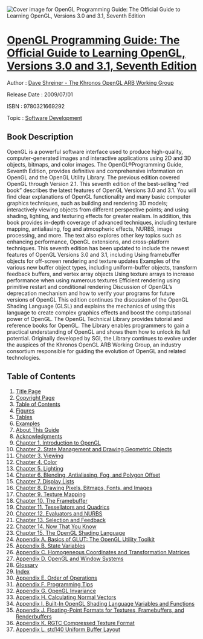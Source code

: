 ![Cover image for OpenGL Programming Guide: The Official Guide to Learning OpenGL, Versions 3.0 and 3.1, Seventh Edition](https://imgdetail.ebookreading.net/cover/cover/software_development/EB9780321669292.jpg)

[OpenGL Programming Guide: The Official Guide to Learning OpenGL, Versions 3.0 and 3.1, Seventh Edition](https://ebookreading.net/view/book/OpenGL+Programming+Guide%3A+The+Official+Guide+to+Learning+OpenGL%2C+Versions+3.0+and+3.1%2C+Seventh+Edition-EB9780321669292_1.html "OpenGL Programming Guide: The Official Guide to Learning OpenGL, Versions 3.0 and 3.1, Seventh Edition")
====================================================================================================================

Author : [Dave Shreiner - The Khronos OpenGL ARB Working Group](https://ebookreading.net/search/author/Dave+Shreiner+-+The+Khronos+OpenGL+ARB+Working+Group)

Release Date : 2009/07/01

ISBN : 9780321669292

Topic : [Software Development](https://ebookreading.net/search/category/software-development)

Book Description
-----------------

OpenGL is a powerful software interface used to produce high-quality, computer-generated images and interactive applications using 2D and 3D objects, bitmaps, and color images.
The OpenGL®Programming Guide, Seventh Edition, provides definitive and comprehensive information on OpenGL and the OpenGL Utility Library. The previous edition covered OpenGL through Version 2.1. This seventh edition of the best-selling “red book” describes the latest features of OpenGL Versions 3.0 and 3.1. You will find clear explanations of OpenGL functionality and many basic computer graphics techniques, such as building and rendering 3D models; interactively viewing objects from different perspective points; and using shading, lighting, and texturing effects for greater realism. In addition, this book provides in-depth coverage of advanced techniques, including texture mapping, antialiasing, fog and atmospheric effects, NURBS, image processing, and more. The text also explores other key topics such as enhancing performance, OpenGL extensions, and cross-platform techniques.
This seventh edition has been updated to include the newest features of OpenGL Versions 3.0 and 3.1, including
Using framebuffer objects for off-screen rendering and texture updates
Examples of the various new buffer object types, including uniform-buffer objects, transform feedback buffers, and vertex array objects
Using texture arrays to increase performance when using numerous textures
Efficient rendering using primitive restart and conditional rendering
Discussion of OpenGL’s deprecation mechanism and how to verify your programs for future versions of OpenGL
This edition continues the discussion of the OpenGL Shading Language (GLSL) and explains the mechanics of using this language to create complex graphics effects and boost the computational power of OpenGL. The OpenGL Technical Library provides tutorial and reference books for OpenGL. The Library enables programmers to gain a practical understanding of OpenGL and shows them how to unlock its full potential. Originally developed by SGI, the Library continues to evolve under the auspices of the Khronos OpenGL ARB Working Group, an industry consortium responsible for guiding the evolution of OpenGL and related technologies.
              
Table of Contents
-----------------

1. [Title Page](https://ebookreading.net/view/book/OpenGL+Programming+Guide%3A+The+Official+Guide+to+Learning+OpenGL%2C+Versions+3.0+and+3.1%2C+Seventh+Edition-EB9780321669292_2.html)
1. [Copyright Page](https://ebookreading.net/view/book/OpenGL+Programming+Guide%3A+The+Official+Guide+to+Learning+OpenGL%2C+Versions+3.0+and+3.1%2C+Seventh+Edition-EB9780321669292_2.html#copy)
1. [Table of Contents](https://ebookreading.net/view/book/OpenGL+Programming+Guide%3A+The+Official+Guide+to+Learning+OpenGL%2C+Versions+3.0+and+3.1%2C+Seventh+Edition-EB9780321669292_3.html#toc)
1. [Figures](https://ebookreading.net/view/book/OpenGL+Programming+Guide%3A+The+Official+Guide+to+Learning+OpenGL%2C+Versions+3.0+and+3.1%2C+Seventh+Edition-EB9780321669292_4.html#pref01)
1. [Tables](https://ebookreading.net/view/book/OpenGL+Programming+Guide%3A+The+Official+Guide+to+Learning+OpenGL%2C+Versions+3.0+and+3.1%2C+Seventh+Edition-EB9780321669292_5.html#pref02)
1. [Examples](https://ebookreading.net/view/book/OpenGL+Programming+Guide%3A+The+Official+Guide+to+Learning+OpenGL%2C+Versions+3.0+and+3.1%2C+Seventh+Edition-EB9780321669292_6.html#pref03)
1. [About This Guide](https://ebookreading.net/view/book/OpenGL+Programming+Guide%3A+The+Official+Guide+to+Learning+OpenGL%2C+Versions+3.0+and+3.1%2C+Seventh+Edition-EB9780321669292_7.html#pref04)
1. [Acknowledgments](https://ebookreading.net/view/book/OpenGL+Programming+Guide%3A+The+Official+Guide+to+Learning+OpenGL%2C+Versions+3.0+and+3.1%2C+Seventh+Edition-EB9780321669292_8.html#pref05)
1. [Chapter 1. Introduction to OpenGL](https://ebookreading.net/view/book/OpenGL+Programming+Guide%3A+The+Official+Guide+to+Learning+OpenGL%2C+Versions+3.0+and+3.1%2C+Seventh+Edition-EB9780321669292_9.html#ch01)
1. [Chapter 2. State Management and Drawing Geometric Objects](https://ebookreading.net/view/book/OpenGL+Programming+Guide%3A+The+Official+Guide+to+Learning+OpenGL%2C+Versions+3.0+and+3.1%2C+Seventh+Edition-EB9780321669292_10.html#ch02)
1. [Chapter 3. Viewing](https://ebookreading.net/view/book/OpenGL+Programming+Guide%3A+The+Official+Guide+to+Learning+OpenGL%2C+Versions+3.0+and+3.1%2C+Seventh+Edition-EB9780321669292_11.html#ch03)
1. [Chapter 4. Color](https://ebookreading.net/view/book/OpenGL+Programming+Guide%3A+The+Official+Guide+to+Learning+OpenGL%2C+Versions+3.0+and+3.1%2C+Seventh+Edition-EB9780321669292_12.html#ch04)
1. [Chapter 5. Lighting](https://ebookreading.net/view/book/OpenGL+Programming+Guide%3A+The+Official+Guide+to+Learning+OpenGL%2C+Versions+3.0+and+3.1%2C+Seventh+Edition-EB9780321669292_13.html#ch05)
1. [Chapter 6. Blending, Antialiasing, Fog, and Polygon Offset](https://ebookreading.net/view/book/OpenGL+Programming+Guide%3A+The+Official+Guide+to+Learning+OpenGL%2C+Versions+3.0+and+3.1%2C+Seventh+Edition-EB9780321669292_14.html#ch06)
1. [Chapter 7. Display Lists](https://ebookreading.net/view/book/OpenGL+Programming+Guide%3A+The+Official+Guide+to+Learning+OpenGL%2C+Versions+3.0+and+3.1%2C+Seventh+Edition-EB9780321669292_15.html#ch07)
1. [Chapter 8. Drawing Pixels, Bitmaps, Fonts, and Images](https://ebookreading.net/view/book/OpenGL+Programming+Guide%3A+The+Official+Guide+to+Learning+OpenGL%2C+Versions+3.0+and+3.1%2C+Seventh+Edition-EB9780321669292_16.html#ch08)
1. [Chapter 9. Texture Mapping](https://ebookreading.net/view/book/OpenGL+Programming+Guide%3A+The+Official+Guide+to+Learning+OpenGL%2C+Versions+3.0+and+3.1%2C+Seventh+Edition-EB9780321669292_17.html#ch09)
1. [Chapter 10. The Framebuffer](https://ebookreading.net/view/book/OpenGL+Programming+Guide%3A+The+Official+Guide+to+Learning+OpenGL%2C+Versions+3.0+and+3.1%2C+Seventh+Edition-EB9780321669292_18.html#ch10)
1. [Chapter 11. Tessellators and Quadrics](https://ebookreading.net/view/book/OpenGL+Programming+Guide%3A+The+Official+Guide+to+Learning+OpenGL%2C+Versions+3.0+and+3.1%2C+Seventh+Edition-EB9780321669292_19.html#ch11)
1. [Chapter 12. Evaluators and NURBS](https://ebookreading.net/view/book/OpenGL+Programming+Guide%3A+The+Official+Guide+to+Learning+OpenGL%2C+Versions+3.0+and+3.1%2C+Seventh+Edition-EB9780321669292_20.html#ch12)
1. [Chapter 13. Selection and Feedback](https://ebookreading.net/view/book/OpenGL+Programming+Guide%3A+The+Official+Guide+to+Learning+OpenGL%2C+Versions+3.0+and+3.1%2C+Seventh+Edition-EB9780321669292_21.html#ch13)
1. [Chapter 14. Now That You Know](https://ebookreading.net/view/book/OpenGL+Programming+Guide%3A+The+Official+Guide+to+Learning+OpenGL%2C+Versions+3.0+and+3.1%2C+Seventh+Edition-EB9780321669292_22.html#ch14)
1. [Chapter 15. The OpenGL Shading Language](https://ebookreading.net/view/book/OpenGL+Programming+Guide%3A+The+Official+Guide+to+Learning+OpenGL%2C+Versions+3.0+and+3.1%2C+Seventh+Edition-EB9780321669292_23.html#ch15)
1. [Appendix A. Basics of GLUT: The OpenGL Utility Toolkit](https://ebookreading.net/view/book/OpenGL+Programming+Guide%3A+The+Official+Guide+to+Learning+OpenGL%2C+Versions+3.0+and+3.1%2C+Seventh+Edition-EB9780321669292_24.html#app01)
1. [Appendix B. State Variables](https://ebookreading.net/view/book/OpenGL+Programming+Guide%3A+The+Official+Guide+to+Learning+OpenGL%2C+Versions+3.0+and+3.1%2C+Seventh+Edition-EB9780321669292_25.html#app02)
1. [Appendix C. Homogeneous Coordinates and Transformation Matrices](https://ebookreading.net/view/book/OpenGL+Programming+Guide%3A+The+Official+Guide+to+Learning+OpenGL%2C+Versions+3.0+and+3.1%2C+Seventh+Edition-EB9780321669292_26.html#app03)
1. [Appendix D. OpenGL and Window Systems](https://ebookreading.net/view/book/OpenGL+Programming+Guide%3A+The+Official+Guide+to+Learning+OpenGL%2C+Versions+3.0+and+3.1%2C+Seventh+Edition-EB9780321669292_27.html#app04)
1. [Glossary](https://ebookreading.net/view/book/OpenGL+Programming+Guide%3A+The+Official+Guide+to+Learning+OpenGL%2C+Versions+3.0+and+3.1%2C+Seventh+Edition-EB9780321669292_28.html#gloss01)
1. [Index](https://ebookreading.net/view/book/OpenGL+Programming+Guide%3A+The+Official+Guide+to+Learning+OpenGL%2C+Versions+3.0+and+3.1%2C+Seventh+Edition-EB9780321669292_29.html#ind)
1. [Appendix E. Order of Operations](https://ebookreading.net/view/book/OpenGL+Programming+Guide%3A+The+Official+Guide+to+Learning+OpenGL%2C+Versions+3.0+and+3.1%2C+Seventh+Edition-EB9780321669292_30.html#app05)
1. [Appendix F. Programming Tips](https://ebookreading.net/view/book/OpenGL+Programming+Guide%3A+The+Official+Guide+to+Learning+OpenGL%2C+Versions+3.0+and+3.1%2C+Seventh+Edition-EB9780321669292_31.html#app06)
1. [Appendix G. OpenGL Invariance](https://ebookreading.net/view/book/OpenGL+Programming+Guide%3A+The+Official+Guide+to+Learning+OpenGL%2C+Versions+3.0+and+3.1%2C+Seventh+Edition-EB9780321669292_32.html#app07)
1. [Appendix H. Calculating Normal Vectors](https://ebookreading.net/view/book/OpenGL+Programming+Guide%3A+The+Official+Guide+to+Learning+OpenGL%2C+Versions+3.0+and+3.1%2C+Seventh+Edition-EB9780321669292_33.html#app08)
1. [Appendix I. Built-In OpenGL Shading Language Variables and Functions](https://ebookreading.net/view/book/OpenGL+Programming+Guide%3A+The+Official+Guide+to+Learning+OpenGL%2C+Versions+3.0+and+3.1%2C+Seventh+Edition-EB9780321669292_34.html#app09)
1. [Appendix J. Floating-Point Formats for Textures, Framebuffers, and Renderbuffers](https://ebookreading.net/view/book/OpenGL+Programming+Guide%3A+The+Official+Guide+to+Learning+OpenGL%2C+Versions+3.0+and+3.1%2C+Seventh+Edition-EB9780321669292_35.html#app10)
1. [Appendix K. RGTC Compressed Texture Format](https://ebookreading.net/view/book/OpenGL+Programming+Guide%3A+The+Official+Guide+to+Learning+OpenGL%2C+Versions+3.0+and+3.1%2C+Seventh+Edition-EB9780321669292_36.html#app11)
1. [Appendix L. std140 Uniform Buffer Layout](https://ebookreading.net/view/book/OpenGL+Programming+Guide%3A+The+Official+Guide+to+Learning+OpenGL%2C+Versions+3.0+and+3.1%2C+Seventh+Edition-EB9780321669292_37.html#app12)
